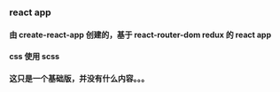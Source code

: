 ### react app

#### 由 create-react-app 创建的，基于 react-router-dom redux 的 react app

#### css 使用 scss

#### 这只是一个基础版，并没有什么内容。。。
